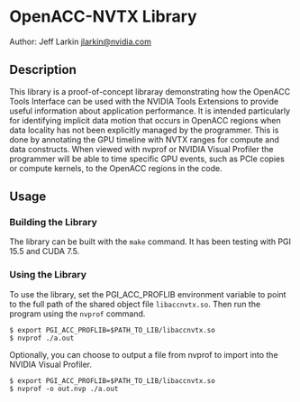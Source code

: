 OpenACC-NVTX Library
====================
Author: Jeff Larkin <jlarkin@nvidia.com>

Description
-----------
This library is a proof-of-concept libraray demonstrating how the OpenACC Tools
Interface can be used with the NVIDIA Tools Extensions to provide useful
information about application performance. It is intended particularly for
identifying implicit data motion that occurs in OpenACC regions when data
locality has not been explicitly managed by the programmer. This is done by
annotating the GPU timeline with NVTX ranges for compute and data constructs.
When viewed with nvprof or NVIDIA Visual Profiler the programmer will be able
to time specific GPU events, such as PCIe copies or compute kernels, to the
OpenACC regions in the code.

Usage
-----

### Building the Library ###
The library can be built with the `make` command. It has been testing with PGI
15.5 and CUDA 7.5.

### Using the Library ###
To use the library, set the PGI_ACC_PROFLIB environment variable to point to
the full path of the shared object file `libaccnvtx.so`. Then run the program
using the `nvprof` command.

    $ export PGI_ACC_PROFLIB=$PATH_TO_LIB/libaccnvtx.so
    $ nvprof ./a.out

Optionally, you can choose to output a file from nvprof to import into the NVIDIA
Visual Profiler.

    $ export PGI_ACC_PROFLIB=$PATH_TO_LIB/libaccnvtx.so
    $ nvprof -o out.nvp ./a.out
